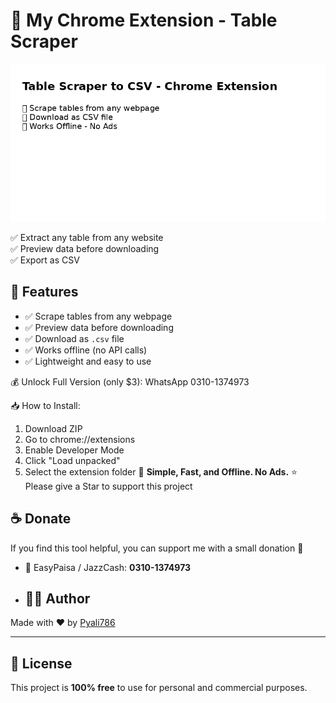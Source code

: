# 🧩 My Chrome Extension - Table Scraper

![Screenshot](table_scraper_preview.png)

✅ Extract any table from any website  
✅ Preview data before downloading  
✅ Export as CSV

## 🌟 Features

- ✅ Scrape tables from any webpage  
- ✅ Preview data before downloading  
- ✅ Download as `.csv` file  
- ✅ Works offline (no API calls)  
- ✅ Lightweight and easy to use  

💰 Unlock Full Version (only $3): WhatsApp 0310-1374973

📥 How to Install:
1. Download ZIP
2. Go to chrome://extensions
3. Enable Developer Mode
4. Click "Load unpacked"
5. Select the extension folder
🚀 **Simple, Fast, and Offline. No Ads.**
⭐ Please give a Star to support this project
## ☕ Donate

If you find this tool helpful, you can support me with a small donation 💖

- 💸 EasyPaisa / JazzCash: **0310-1374973**
- ## 👨‍💻 Author

Made with ❤️ by [Pyali786](https://github.com/Pyali786)

---

## 📄 License

This project is **100% free** to use for personal and commercial purposes.

